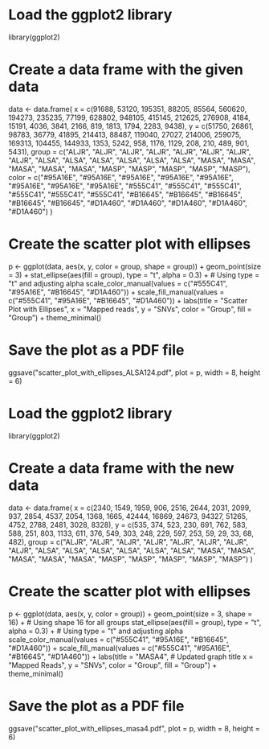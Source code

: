 # Load the ggplot2 library
library(ggplot2)

# Create a data frame with the given data
data <- data.frame(
  x = c(91688, 53120, 195351, 88205, 85564, 560620, 194273, 235235, 77199, 628802, 948105, 415145, 212625, 276908, 4184, 15191, 4036, 3841, 2166, 819, 1813, 1794, 2283, 9438),
  y = c(51750, 26861, 98783, 36779, 41895, 214413, 88487, 119040, 27027, 214006, 259075, 169313, 104455, 144933, 1353, 5242, 958, 1176, 1129, 208, 210, 489, 901, 5431),
  group = c("ALJR", "ALJR", "ALJR", "ALJR", "ALJR", "ALJR", "ALJR", "ALJR", "ALSA", "ALSA", "ALSA", "ALSA", "ALSA", "ALSA", "MASA", "MASA", "MASA", "MASA", "MASA", "MASP", "MASP", "MASP", "MASP", "MASP"),
  color = c("#95A16E", "#95A16E", "#95A16E", "#95A16E", "#95A16E", "#95A16E", "#95A16E", "#95A16E", "#555C41", "#555C41", "#555C41", "#555C41", "#555C41", "#555C41", "#B16645", "#B16645", "#B16645", "#B16645", "#B16645", "#D1A460", "#D1A460", "#D1A460", "#D1A460", "#D1A460")
)

# Create the scatter plot with ellipses
p <- ggplot(data, aes(x, y, color = group, shape = group)) +
  geom_point(size = 3) +
  stat_ellipse(aes(fill = group), type = "t", alpha = 0.3) +  # Using type = "t" and adjusting alpha
  scale_color_manual(values = c("#555C41", "#95A16E", "#B16645", "#D1A460")) +
  scale_fill_manual(values = c("#555C41", "#95A16E", "#B16645", "#D1A460")) +
  labs(title = "Scatter Plot with Ellipses",
       x = "Mapped reads",
       y = "SNVs",
       color = "Group",
       fill = "Group") +
  theme_minimal()

# Save the plot as a PDF file
ggsave("scatter_plot_with_ellipses_ALSA124.pdf", plot = p, width = 8, height = 6)



# Load the ggplot2 library
library(ggplot2)

# Create a data frame with the new data
data <- data.frame(
  x = c(2340, 1549, 1959, 906, 2516, 2644, 2031, 2099, 937, 2854, 4537, 2054, 1368, 1665, 42444, 16869, 24673, 94327, 51265, 4752, 2788, 2481, 3028, 8328),
  y = c(535, 374, 523, 230, 691, 762, 583, 588, 251, 803, 1133, 611, 376, 549, 303, 248, 229, 597, 253, 59, 29, 33, 68, 482),
  group = c("ALJR", "ALJR", "ALJR", "ALJR", "ALJR", "ALJR", "ALJR", "ALJR", "ALSA", "ALSA", "ALSA", "ALSA", "ALSA", "ALSA", "MASA", "MASA", "MASA", "MASA", "MASA", "MASP", "MASP", "MASP", "MASP", "MASP")
)

# Create the scatter plot with ellipses
p <- ggplot(data, aes(x, y, color = group)) +
  geom_point(size = 3, shape = 16) +  # Using shape 16 for all groups
  stat_ellipse(aes(fill = group), type = "t", alpha = 0.3) +  # Using type = "t" and adjusting alpha
  scale_color_manual(values = c("#555C41", "#95A16E", "#B16645", "#D1A460")) +
  scale_fill_manual(values = c("#555C41", "#95A16E", "#B16645", "#D1A460")) +
  labs(title = "MASA4",  # Updated graph title
       x = "Mapped Reads",
       y = "SNVs",
       color = "Group",
       fill = "Group") +
  theme_minimal()

# Save the plot as a PDF file
ggsave("scatter_plot_with_ellipses_masa4.pdf", plot = p, width = 8, height = 6)
